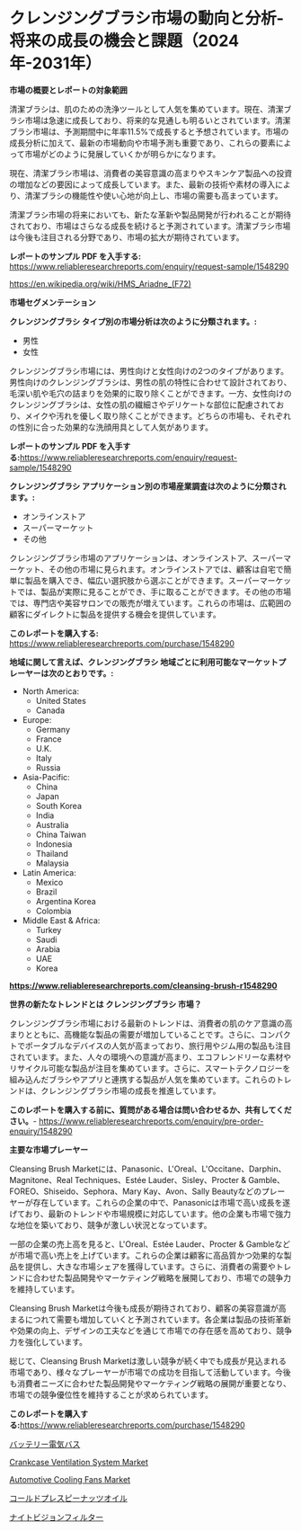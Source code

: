 <p><h1>クレンジングブラシ市場の動向と分析-将来の成長の機会と課題（2024年-2031年）</h1></p><p><strong>市場の概要とレポートの対象範囲</strong></p>
<p><p>清潔ブラシは、肌のための洗浄ツールとして人気を集めています。現在、清潔ブラシ市場は急速に成長しており、将来的な見通しも明るいとされています。清潔ブラシ市場は、予測期間中に年率11.5%で成長すると予想されています。市場の成長分析に加えて、最新の市場動向や市場予測も重要であり、これらの要素によって市場がどのように発展していくかが明らかになります。</p><p>現在、清潔ブラシ市場は、消費者の美容意識の高まりやスキンケア製品への投資の増加などの要因によって成長しています。また、最新の技術や素材の導入により、清潔ブラシの機能性や使い心地が向上し、市場の需要も高まっています。</p><p>清潔ブラシ市場の将来においても、新たな革新や製品開発が行われることが期待されており、市場はさらなる成長を続けると予測されています。清潔ブラシ市場は今後も注目される分野であり、市場の拡大が期待されています。</p></p>
<p><strong>レポートのサンプル PDF を入手する:</strong> <a href="https://www.reliableresearchreports.com/enquiry/request-sample/1548290">https://www.reliableresearchreports.com/enquiry/request-sample/1548290</a></p>
<p><a href="https://en.wikipedia.org/wiki/HMS_Ariadne_(F72)">https://en.wikipedia.org/wiki/HMS_Ariadne_(F72)</a></p>
<p><strong>市場セグメンテーション</strong></p>
<p><strong>クレンジングブラシ タイプ別の市場分析は次のように分類されます。:</strong></p>
<p><ul><li>男性</li><li>女性</li></ul></p>
<p><p>クレンジングブラシ市場には、男性向けと女性向けの2つのタイプがあります。男性向けのクレンジングブラシは、男性の肌の特性に合わせて設計されており、毛深い肌や毛穴の詰まりを効果的に取り除くことができます。一方、女性向けのクレンジングブラシは、女性の肌の繊細さやデリケートな部位に配慮されており、メイクや汚れを優しく取り除くことができます。どちらの市場も、それぞれの性別に合った効果的な洗顔用具として人気があります。</p></p>
<p><strong>レポートのサンプル PDF を入手する:</strong><a href="https://www.reliableresearchreports.com/enquiry/request-sample/1548290">https://www.reliableresearchreports.com/enquiry/request-sample/1548290</a></p>
<p><strong> クレンジングブラシ アプリケーション別の市場産業調査は次のように分類されます。:</strong></p>
<p><ul><li>オンラインストア</li><li>スーパーマーケット</li><li>その他</li></ul></p>
<p><p>クレンジングブラシ市場のアプリケーションは、オンラインストア、スーパーマーケット、その他の市場に見られます。オンラインストアでは、顧客は自宅で簡単に製品を購入でき、幅広い選択肢から選ぶことができます。スーパーマーケットでは、製品が実際に見ることができ、手に取ることができます。その他の市場では、専門店や美容サロンでの販売が増えています。これらの市場は、広範囲の顧客にダイレクトに製品を提供する機会を提供しています。</p></p>
<p><strong>このレポートを購入する:</strong> <a href="https://www.reliableresearchreports.com/purchase/1548290">https://www.reliableresearchreports.com/purchase/1548290</a></p>
<p><strong>地域に関して言えば、クレンジングブラシ 地域ごとに利用可能なマーケットプレーヤーは次のとおりです。:</strong></p>
<p><ul>
    <li>
        North America:
        <ul>
            <li>United States</li>
            <li>Canada</li>
        </ul>
    </li>
    <li>
        Europe:
        <ul>
            <li>Germany</li>
            <li>France</li>
            <li>U.K.</li>
            <li>Italy</li>
            <li>Russia</li>
        </ul>
    </li>
    <li>
        Asia-Pacific:
        <ul>
            <li>China</li>
            <li>Japan</li>
            <li>South Korea</li>
            <li>India</li>
            <li>Australia</li>
            <li>China Taiwan</li>
            <li>Indonesia</li>
            <li>Thailand</li>
            <li>Malaysia</li>
        </ul>
    </li>
    <li>
        Latin America:
        <ul>
            <li>Mexico</li>
            <li>Brazil</li>
            <li>Argentina Korea</li>
            <li>Colombia</li>
        </ul>
    </li>
    <li>
        Middle East & Africa:
        <ul>
            <li>Turkey</li>
            <li>Saudi</li>
            <li>Arabia</li>
            <li>UAE</li>
            <li>Korea</li>
        </ul>
    </li>
    </ul></p>
<p><strong><a href="https://www.reliableresearchreports.com/cleansing-brush-r1548290">https://www.reliableresearchreports.com/cleansing-brush-r1548290</a></strong></p>
<p><strong>世界の新たなトレンドとは クレンジングブラシ 市場？</strong></p>
<p><p>クレンジングブラシ市場における最新のトレンドは、消費者の肌のケア意識の高まりとともに、高機能な製品の需要が増加していることです。さらに、コンパクトでポータブルなデバイスの人気が高まっており、旅行用やジム用の製品も注目されています。また、人々の環境への意識が高まり、エコフレンドリーな素材やリサイクル可能な製品が注目を集めています。さらに、スマートテクノロジーを組み込んだブラシやアプリと連携する製品が人気を集めています。これらのトレンドは、クレンジングブラシ市場の成長を推進しています。</p></p>
<p><strong>このレポートを購入する前に、質問がある場合は問い合わせるか、共有してください。</strong>- <a href="https://www.reliableresearchreports.com/enquiry/pre-order-enquiry/1548290">https://www.reliableresearchreports.com/enquiry/pre-order-enquiry/1548290</a></p>
<p><strong>主要な市場プレーヤー</strong></p>
<p><p>Cleansing Brush Marketには、Panasonic、L'Oreal、L'Occitane、Darphin、Magnitone、Real Techniques、Estée Lauder、Sisley、Procter & Gamble、FOREO、Shiseido、Sephora、Mary Kay、Avon、Sally Beautyなどのプレーヤーが存在しています。これらの企業の中で、Panasonicは市場で高い成長を遂げており、最新のトレンドや市場規模に対応しています。他の企業も市場で強力な地位を築いており、競争が激しい状況となっています。</p><p>一部の企業の売上高を見ると、L'Oreal、Estée Lauder、Procter & Gambleなどが市場で高い売上を上げています。これらの企業は顧客に高品質かつ効果的な製品を提供し、大きな市場シェアを獲得しています。さらに、消費者の需要やトレンドに合わせた製品開発やマーケティング戦略を展開しており、市場での競争力を維持しています。</p><p>Cleansing Brush Marketは今後も成長が期待されており、顧客の美容意識が高まるにつれて需要も増加していくと予測されています。各企業は製品の技術革新や効果の向上、デザインの工夫などを通じて市場での存在感を高めており、競争力を強化しています。</p><p>総じて、Cleansing Brush Marketは激しい競争が続く中でも成長が見込まれる市場であり、様々なプレーヤーが市場での成功を目指して活動しています。今後も消費者ニーズに合わせた製品開発やマーケティング戦略の展開が重要となり、市場での競争優位性を維持することが求められています。</p></p>
<p><strong>このレポートを購入する:</strong><a href="https://www.reliableresearchreports.com/purchase/1548290">https://www.reliableresearchreports.com/purchase/1548290</a></p>
<p><p><a href="https://github.com/lababdou/Market-Research-Report-List-5/blob/main/689337348540.md">バッテリー電気バス</a></p><p><a href="https://issuu.com/reportprime-2/docs/crankcase-ventilation-system-market-size-2030.pptx">Crankcase Ventilation System Market</a></p><p><a href="https://medium.com/@diegomoen/automotive-cooling-fans-industry-analysis-report-its-market-size-share-trends-by-application-f52933a282fb">Automotive Cooling Fans Market</a></p><p><a href="https://medium.com/@alyle7648/2024%E5%B9%B4%E3%81%8B%E3%82%892031%E5%B9%B4%E3%81%BE%E3%81%A7%E3%81%AE%E6%9C%9F%E9%96%93%E3%81%AB%E3%81%8A%E3%81%84%E3%81%A6-%E3%82%B0%E3%83%AD%E3%83%BC%E3%83%90%E3%83%AB%E3%81%AA%E3%82%B3%E3%83%BC%E3%83%AB%E3%83%89%E3%83%97%E3%83%AC%E3%82%B9%E3%83%94%E3%83%BC%E3%83%8A%E3%83%83%E3%83%84%E3%82%AA%E3%82%A4%E3%83%AB%E3%81%AE%E5%B8%82%E5%A0%B4%E3%82%B7%E3%82%A7%E3%82%A2%E3%81%A8%E6%88%90%E9%95%B7%E6%A9%9F%E4%BC%9A%E3%81%8C%E6%8B%A1%E5%A4%A7%E3%81%97-%E5%B8%82%E5%A0%B4%E8%A6%8F%E6%A8%A1%E3%81%AF%E5%B9%B4%E5%B9%B3%E5%9D%87%E6%88%90%E9%95%B7%E7%8E%878-5-%E3%81%A7%E6%88%90%E9%95%B7%E3%81%97%E3%81%A6%E3%81%84%E3%81%BE%E3%81%99-4c3fa165f097">コールドプレスピーナッツオイル</a></p><p><a href="https://medium.com/@dm15982023/%E3%83%8A%E3%82%A4%E3%83%88%E3%83%93%E3%82%B8%E3%83%A7%E3%83%B3%E3%83%95%E3%82%A3%E3%83%AB%E3%82%BF%E3%83%BC%E5%B8%82%E5%A0%B4%E3%81%AE%E3%83%88%E3%83%AC%E3%83%B3%E3%83%89%E3%81%A8%E5%88%86%E6%9E%90-%E5%B0%86%E6%9D%A5%E3%81%AE%E6%88%90%E9%95%B7%E3%81%AE%E3%81%9F%E3%82%81%E3%81%AE%E6%A9%9F%E4%BC%9A%E3%81%A8%E8%AA%B2%E9%A1%8C-2024%E5%B9%B4-2031%E5%B9%B4-5aed52eb9f0f">ナイトビジョンフィルター</a></p></p>